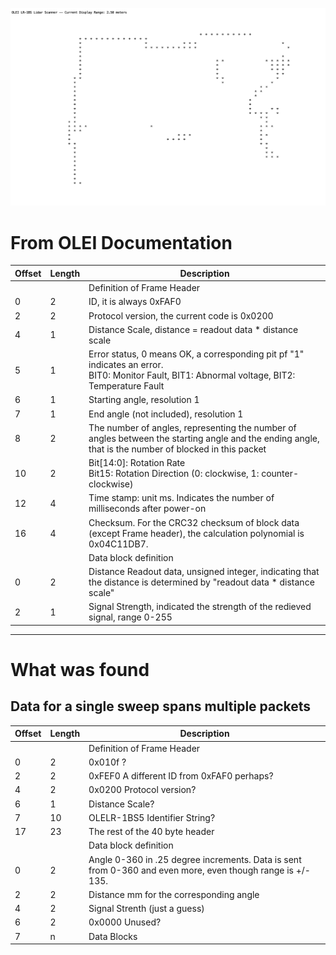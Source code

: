 ![](images/display.png)
# From OLEI Documentation
| Offset | Length | Description |  
|--------|--------|-------------|
||| Definition of Frame Header |  
| 0 | 2 | ID, it is always 0xFAF0 |  
| 2 | 2 | Protocol version, the current code is 0x0200 |  
| 4 | 1 | Distance Scale, distance = readout data * distance scale |  
| 5 | 1 | Error status, 0 means OK, a corresponding pit pf "1" indicates an error.<br>  BIT0: Monitor Fault, BIT1: Abnormal voltage, BIT2: Temperature Fault |
| 6 | 1 | Starting angle, resolution 1 |  
| 7 | 1 | End angle (not included), resolution 1|  
| 8 | 2 | The number of angles, representing the number of angles between the starting angle and the ending angle, that is the number of blocked in this packet |  
| 10 | 2 | Bit[14:0]: Rotation Rate <BR> Bit15: Rotation Direction (0: clockwise, 1: counter-clockwise)|  
| 12 | 4 | Time stamp: unit ms. Indicates the number of milliseconds after power-on |  
| 16 | 4 | Checksum. For the CRC32 checksum of block data (except Frame header), the calculation polynomial is 0x04C11DB7. |  
||| Data block definition |  
| 0 | 2 | Distance Readout data, unsigned integer, indicating that the distance is determined by "readout data * distance scale" |  
| 2 | 1 | Signal Strength, indicated the strength of the redieved signal, range 0-255 |  
  
-------  
# What was found
## Data for a single sweep spans multiple packets
| Offset | Length | Description |  
|--------|--------|-------------|
||| Definition of Frame Header |
| 0 | 2 | 0x010f ? |
| 2 | 2 | 0xFEF0 A different ID from 0xFAF0 perhaps? |
| 4 | 2 | 0x0200 Protocol version? |  
| 6 | 1 | Distance Scale? |
| 7 | 10 | OLELR-1BS5 Identifier String?|
| 17 | 23 | The rest of the 40 byte header |
||| Data block definition |  
| 0 | 2 | Angle 0-360 in .25 degree increments. Data is sent from 0-360 and even more, even though range is +/- 135. |  
| 2 | 2 | Distance mm for the corresponding angle |  
| 4 | 2 | Signal Strenth (just a guess) |  
| 6 | 2 | 0x0000 Unused? |  
| 7 | n | Data Blocks 
